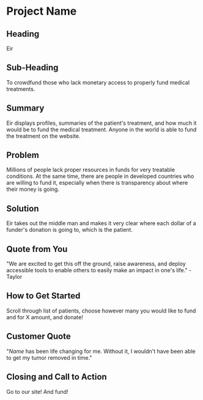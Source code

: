 # Project Name #

<!-- 
> This material was originally posted [here](http://www.quora.com/What-is-Amazons-approach-to-product-development-and-product-management). It is reproduced here for posterities sake.

There is an approach called "working backwards" that is widely used at Amazon. They work backwards from the customer, rather than starting with an idea for a product and trying to bolt customers onto it. While working backwards can be applied to any specific product decision, using this approach is especially important when developing new products or features.

For new initiatives a product manager typically starts by writing an internal press release announcing the finished product. The target audience for the press release is the new/updated product's customers, which can be retail customers or internal users of a tool or technology. Internal press releases are centered around the customer problem, how current solutions (internal or external) fail, and how the new product will blow away existing solutions.

If the benefits listed don't sound very interesting or exciting to customers, then perhaps they're not (and shouldn't be built). Instead, the product manager should keep iterating on the press release until they've come up with benefits that actually sound like benefits. Iterating on a press release is a lot less expensive than iterating on the product itself (and quicker!).

If the press release is more than a page and a half, it is probably too long. Keep it simple. 3-4 sentences for most paragraphs. Cut out the fat. Don't make it into a spec. You can accompany the press release with a FAQ that answers all of the other business or execution questions so the press release can stay focused on what the customer gets. My rule of thumb is that if the press release is hard to write, then the product is probably going to suck. Keep working at it until the outline for each paragraph flows. 

Oh, and I also like to write press-releases in what I call "Oprah-speak" for mainstream consumer products. Imagine you're sitting on Oprah's couch and have just explained the product to her, and then you listen as she explains it to her audience. That's "Oprah-speak", not "Geek-speak".

Once the project moves into development, the press release can be used as a touchstone; a guiding light. The product team can ask themselves, "Are we building what is in the press release?" If they find they're spending time building things that aren't in the press release (overbuilding), they need to ask themselves why. This keeps product development focused on achieving the customer benefits and not building extraneous stuff that takes longer to build, takes resources to maintain, and doesn't provide real customer benefit (at least not enough to warrant inclusion in the press release).
 -->
 
## Heading ##
Eir

## Sub-Heading ##
To crowdfund those who lack monetary access to properly fund medical treatments. 

## Summary ##
Eir displays profiles, summaries of the patient's treatment, and how much it would be to fund the medical treatment. Anyone in the world is able to fund the treatment on the website. 

## Problem ##
Millions of people lack proper resources in funds for very treatable conditions. At the same time, there are people in developed countries who are willing to fund it, especially when there is transparency about where their money is going. 

## Solution ##
Eir takes out the middle man and makes it very clear where each dollar of a funder's donation is going to, which is the patient. 

## Quote from You ##
"We are excited to get this off the ground, raise awareness, and deploy accessible tools to enable others to easily make an impact in one's life." - Taylor

## How to Get Started ##
Scroll through list of patients, choose however many you would like to fund and for X amount, and donate! 

## Customer Quote ##
"*Name* has been life changing for me. Without it, I wouldn't have been able to get my tumor removed in time." 

## Closing and Call to Action ##
 Go to our site! And fund! 
